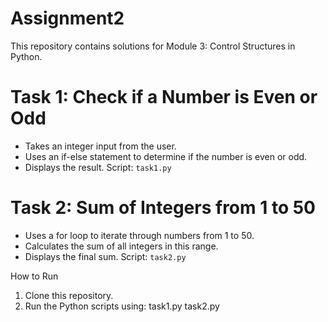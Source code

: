 # Assignment2
This repository contains solutions for Module 3: Control Structures in Python.

# Task 1: Check if a Number is Even or Odd
- Takes an integer input from the user.
- Uses an if-else statement to determine if the number is even or odd.
- Displays the result.
Script: `task1.py`

# Task 2: Sum of Integers from 1 to 50
- Uses a for loop to iterate through numbers from 1 to 50.
- Calculates the sum of all integers in this range.
- Displays the final sum.
Script: `task2.py`

How to Run
1. Clone this repository.
2. Run the Python scripts using:
   task1.py
   task2.py

